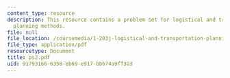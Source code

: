```yaml
---
content_type: resource
description: This resource contains a problem set for logistical and transportation
  planning methods.
file: null
file_location: /coursemedia/1-203j-logistical-and-transportation-planning-methods-fall-2006/917931666358eb69e917bb674a9ff3a3_ps2.pdf
file_type: application/pdf
resourcetype: Document
title: ps2.pdf
uid: 91793166-6358-eb69-e917-bb674a9ff3a3
---
```

